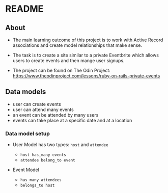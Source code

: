 # README

## About

- The main learning outcome of this project is to work with Active Record associations and create model relationships that make sense.

- The task is to create a site similar to a private Eventbrite which allows users to create events and then mange user signups.

- The project can be found on The Odin Project: https://www.theodinproject.com/lessons/ruby-on-rails-private-events

## Data models

- user can create events
- user can attend many events
- an event can be attended by many users
- events can take place at a specific date and at a location

### Data model setup

- User Model has two types: `host` and `attendee`
  - `host has_many events`
  - `attendee belong_to event`

- Event Model
  - `has_many attendees`
  - `belongs_to host`
<!-- 
### Updated relationship model tables

- User table
  - `...`

- Event table
  - `...`
  - `creator_id`
  - `attendee_id` -->